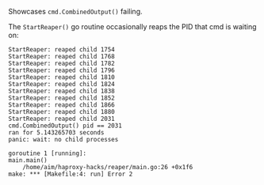 Showcases `cmd.CombinedOutput()` failing.
    
The `StartReaper()` go routine occasionally reaps the PID that cmd is
waiting on:
    
```console
StartReaper: reaped child 1754
StartReaper: reaped child 1768
StartReaper: reaped child 1782
StartReaper: reaped child 1796
StartReaper: reaped child 1810
StartReaper: reaped child 1824
StartReaper: reaped child 1838
StartReaper: reaped child 1852
StartReaper: reaped child 1866
StartReaper: reaped child 1880
StartReaper: reaped child 2031
cmd.CombinedOutput() pid == 2031
ran for 5.143265703 seconds
panic: wait: no child processes

goroutine 1 [running]:
main.main()
	/home/aim/haproxy-hacks/reaper/main.go:26 +0x1f6
make: *** [Makefile:4: run] Error 2
```
